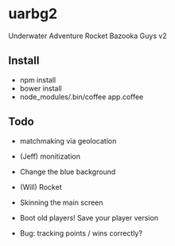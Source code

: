 uarbg2
======

Underwater Adventure Rocket Bazooka Guys v2


Install
-------

* npm install
* bower install
* node_modules/.bin/coffee app.coffee


Todo
----

* matchmaking via geolocation

* (Jeff) monitization

* Change the blue background

* (Will) Rocket
* Skinning the main screen

* Boot old players! Save your player version
* Bug: tracking points / wins correctly?
